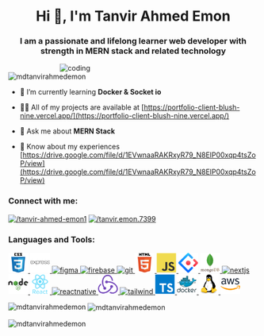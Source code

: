 <h1 align="center">Hi 👋, I'm Tanvir Ahmed Emon</h1>
<h3 align="center">I am a passionate and lifelong learner web developer with strength in MERN stack and related technology</h3>
<img align="right" alt="coding" width="400" src="https://camo.githubusercontent.com/4d9f5ecceb711eec6e2018f38a5677dc657c9738d4a65ba3b928c41c0a45b439/68747470733a2f2f6d69726f2e6d656469756d2e636f6d2f6d61782f313336302f302a37513379765349765f7430696f4a2d5a2e676966"/>

<p align="left"> <img src="https://komarev.com/ghpvc/?username=mdtanvirahmedemon&label=Profile%20views&color=0e75b6&style=flat" alt="mdtanvirahmedemon" /> </p>

- 🌱 I’m currently learning **Docker & Socket io**

- 👨‍💻 All of my projects are available at [https://portfolio-client-blush-nine.vercel.app/](https://portfolio-client-blush-nine.vercel.app/)

- 💬 Ask me about **MERN Stack**

- 📄 Know about my experiences [https://drive.google.com/file/d/1EVwnaaRAKRxyR79_N8ElP00xqp4tsZoP/view](https://drive.google.com/file/d/1EVwnaaRAKRxyR79_N8ElP00xqp4tsZoP/view)

<h3 align="left">Connect with me:</h3>
<p align="left">
<a href="https://linkedin.com/in//tanvir-ahmed-emon1" target="blank"><img align="center" src="https://raw.githubusercontent.com/rahuldkjain/github-profile-readme-generator/master/src/images/icons/Social/linked-in-alt.svg" alt="/tanvir-ahmed-emon1" height="30" width="40" /></a>
<a href="https://fb.com//tanvir.emon.7399" target="blank"><img align="center" src="https://raw.githubusercontent.com/rahuldkjain/github-profile-readme-generator/master/src/images/icons/Social/facebook.svg" alt="/tanvir.emon.7399" height="30" width="40" /></a>
</p>

<h3 align="left">Languages and Tools:</h3>
<p align="left"> <a href="https://www.w3schools.com/css/" target="_blank" rel="noreferrer"> <img src="https://raw.githubusercontent.com/devicons/devicon/master/icons/css3/css3-original-wordmark.svg" alt="css3" width="40" height="40"/> </a> <a href="https://expressjs.com" target="_blank" rel="noreferrer"> <img src="https://raw.githubusercontent.com/devicons/devicon/master/icons/express/express-original-wordmark.svg" alt="express" width="40" height="40"/> </a> <a href="https://www.figma.com/" target="_blank" rel="noreferrer"> <img src="https://www.vectorlogo.zone/logos/figma/figma-icon.svg" alt="figma" width="40" height="40"/> </a>
    <a href="https://firebase.google.com/" target="_blank" rel="noreferrer"> <img src="https://www.vectorlogo.zone/logos/firebase/firebase-icon.svg" alt="firebase" width="40" height="40"/> </a> <a href="https://git-scm.com/" target="_blank" rel="noreferrer"> <img src="https://www.vectorlogo.zone/logos/git-scm/git-scm-icon.svg" alt="git" width="40" height="40"/> </a> <a href="https://www.w3.org/html/" target="_blank" rel="noreferrer"> <img src="https://raw.githubusercontent.com/devicons/devicon/master/icons/html5/html5-original-wordmark.svg" alt="html5" width="40" height="40"/> </a> <a href="https://developer.mozilla.org/en-US/docs/Web/JavaScript" target="_blank" rel="noreferrer"> <img src="https://raw.githubusercontent.com/devicons/devicon/master/icons/javascript/javascript-original.svg" alt="javascript" width="40" height="40"/> </a>
  <a href="https://ant.design/" target="_blank" rel="noreferrer">
    <img src="https://raw.githubusercontent.com/devicons/devicon/master/icons/antdesign/antdesign-original.svg" alt="antdesign" width="40" height="40"/>
  </a>
    <a href="https://www.mongodb.com/" target="_blank" rel="noreferrer"> <img src="https://raw.githubusercontent.com/devicons/devicon/master/icons/mongodb/mongodb-original-wordmark.svg" alt="mongodb" width="40" height="40"/> </a> <a href="https://nextjs.org/" target="_blank" rel="noreferrer"> <img src="https://cdn.worldvectorlogo.com/logos/nextjs-2.svg" alt="nextjs" width="40" height="40"/> </a> <a href="https://nodejs.org" target="_blank" rel="noreferrer"> <img src="https://raw.githubusercontent.com/devicons/devicon/master/icons/nodejs/nodejs-original-wordmark.svg" alt="nodejs" width="40" height="40"/> </a> <a href="https://reactjs.org/" target="_blank" rel="noreferrer"> <img src="https://raw.githubusercontent.com/devicons/devicon/master/icons/react/react-original-wordmark.svg" alt="react" width="40" height="40"/> </a> <a href="https://reactnative.dev/" target="_blank" rel="noreferrer"> <img src="https://reactnative.dev/img/header_logo.svg" alt="reactnative" width="40" height="40"/> </a> <a href="https://redux.js.org" target="_blank" rel="noreferrer"> <img src="https://raw.githubusercontent.com/devicons/devicon/master/icons/redux/redux-original.svg" alt="redux" width="40" height="40"/> </a> <a href="https://tailwindcss.com/" target="_blank" rel="noreferrer"> <img src="https://www.vectorlogo.zone/logos/tailwindcss/tailwindcss-icon.svg" alt="tailwind" width="40" height="40"/> </a>
    <a href="https://www.typescriptlang.org/" target="_blank" rel="noreferrer"> <img src="https://raw.githubusercontent.com/devicons/devicon/master/icons/typescript/typescript-original.svg" alt="typescript" width="40" height="40"/> </a>  <a href="https://www.docker.com/" target="_blank" rel="noreferrer">
    <img src="https://raw.githubusercontent.com/devicons/devicon/master/icons/docker/docker-original-wordmark.svg" alt="docker" width="40" height="40"/>
  </a>
  <a href="https://www.linux.org/" target="_blank" rel="noreferrer">
    <img src="https://raw.githubusercontent.com/devicons/devicon/master/icons/linux/linux-original.svg" alt="linux" width="40" height="40"/>
  </a>
<a href="https://aws.amazon.com" target="_blank" rel="noreferrer"> <img src="https://raw.githubusercontent.com/devicons/devicon/master/icons/amazonwebservices/amazonwebservices-original-wordmark.svg" alt="aws" width="40" height="40"/> </a>
<!--     <a href="https://threejs.org/" target="_blank" rel="noreferrer">
  <img src="https://raw.githubusercontent.com/devicons/devicon/master/icons/threejs/threejs-original.svg" alt="threejs" width="40" height="40"/>
</a> -->

 </p>

<p><img align="left" src="https://github-readme-stats.vercel.app/api/top-langs?username=mdtanvirahmedemon&show_icons=true&locale=en&layout=compact" alt="mdtanvirahmedemon" /></p>

<p>&nbsp;<img align="center" src="https://github-readme-stats.vercel.app/api?username=mdtanvirahmedemon&show_icons=true&locale=en" alt="mdtanvirahmedemon" /></p>

<p><img align="center" src="https://github-readme-streak-stats.herokuapp.com/?user=mdtanvirahmedemon" alt="mdtanvirahmedemon" /></p> 
